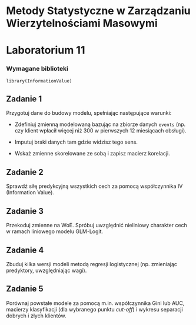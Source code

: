 
# Metody Statystyczne w Zarządzaniu Wierzytelnościami Masowymi
# Laboratorium 11



### Wymagane biblioteki 

```
library(InformationValue)
```

## Zadanie 1

Przygotuj dane do budowy modelu, spełniając następujące warunki:

* Zdefiniuj zmienną modelowaną bazując na zbiorze danych `events` (np. czy klient wpłacił więcej niż 300 w pierwszych
12 miesiącach obsługi).

* Imputuj braki danych tam gdzie widzisz tego sens.

* Wskaż zmienne skorelowane ze sobą i zapisz macierz korelacji.

## Zadanie 2

Sprawdź siłę predykcyjną wszystkich cech za pomocą współczynnika IV (Information Value).

## Zadanie 3

Przekoduj zmienne na WoE. Spróbuj uwzględnić nieliniowy charakter cech w ramach liniowego modelu GLM-Logit.

## Zadanie 4

Zbuduj kilka wersji modeli metodą regresji logistycznej (np. zmieniając predyktory, uwzględniając wagi).

## Zadanie 5

Porównaj powstałe modele za pomocą m.in. współczynnika Gini lub AUC, macierzy klasyfikacji (dla wybranego punktu *cut-off*) i wykresu separacji dobrych i złych klientów.
